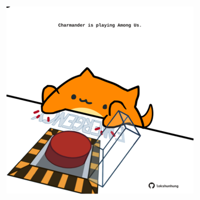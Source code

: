 <!-- built at 18/09/2021, 20:01:56 UTC -->
<p align="center">
  <img width="500" height="500" src="./ReadmeImage.svg">
</p>
